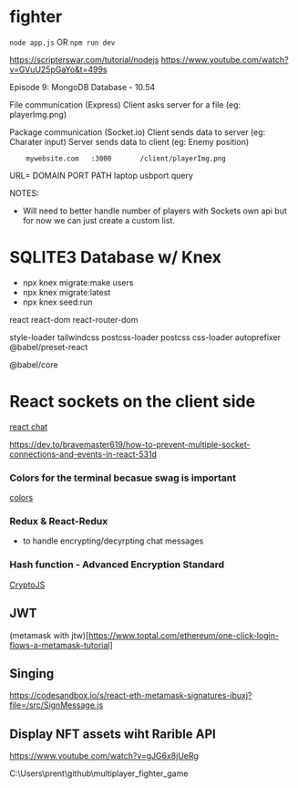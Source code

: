 # fighter

``` node app.js ```
OR
``` npm run dev ```

https://scripterswar.com/tutorial/nodejs
https://www.youtube.com/watch?v=GVuU25pGaYo&t=499s

Episode 9: MongoDB Database - 10.54

File communication (Express)
    Client asks server for a file (eg: playerImg.png)

Package communication (Socket.io)
    Client sends data to server (eg: Charater input)
    Server sends data to client (eg: Enemy position)

        mywebsite.com   :3000       /client/playerImg.png
URL=    DOMAIN          PORT        PATH
        laptop          usbport     query

NOTES:
- Will need to better handle number of players with Sockets own api but for now we can just create a custom list.

# SQLITE3 Database w/ Knex
- npx knex migrate:make users
- npx knex migrate:latest
- npx knex seed:run

react react-dom react-router-dom

style-loader tailwindcss postcss-loader postcss css-loader autoprefixer @babel/preset-react

@babel/core 

# React sockets on the client side
[react chat](https://www.section.io/engineering-education/creating-a-real-time-chat-app-with-react-socket-io-with-e2e-encryption/)

https://dev.to/bravemaster619/how-to-prevent-multiple-socket-connections-and-events-in-react-531d

### Colors for the terminal becasue swag is important
[colors](https://www.npmjs.com/package/colors)

### Redux & React-Redux
- to handle encrypting/decyrpting chat messages

### Hash function - Advanced Encryption Standard
[CryptoJS](https://www.npmjs.com/package/crypto-js) 

## JWT 
(metamask with jtw)[https://www.toptal.com/ethereum/one-click-login-flows-a-metamask-tutorial]
## Singing
https://codesandbox.io/s/react-eth-metamask-signatures-ibuxj?file=/src/SignMessage.js

## Display NFT assets wiht Rarible API
https://www.youtube.com/watch?v=gJG6x8jUeRg

C:\Users\prent\github\multiplayer_fighter_game